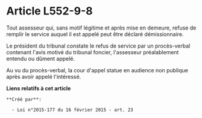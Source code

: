 # Article L552-9-8

Tout assesseur qui, sans motif légitime et après mise en demeure, refuse de remplir le service auquel il est appelé peut être
déclaré démissionnaire.

Le président du tribunal constate le refus de service par un procès-verbal contenant l'avis motivé du tribunal foncier,
l'assesseur préalablement entendu ou dûment appelé.

Au vu du procès-verbal, la cour d'appel statue en audience non publique après avoir appelé l'intéressé.

**Liens relatifs à cet article**

	**Créé par**:

	  - Loi n°2015-177 du 16 février 2015 - art. 23
